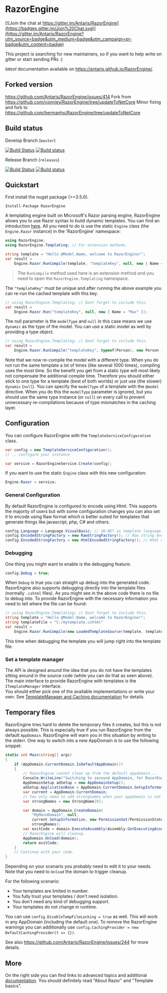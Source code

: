 # RazorEngine

[![Join the chat at https://gitter.im/Antaris/RazorEngine](https://badges.gitter.im/Join%20Chat.svg)](https://gitter.im/Antaris/RazorEngine?utm_source=badge&utm_medium=badge&utm_campaign=pr-badge&utm_content=badge)

This project is searching for new maintainers, so if you want to help write on gitter or start sending PRs :)

*latest* documentation available on https://antaris.github.io/RazorEngine/.

## Forked version
https://github.com/Antaris/RazorEngine/issues/414
Fork from https://github.com/conniey/RazorEngine/tree/updateToNetCore
Minor fixing and fork to https://github.com/hermanho/RazorEngine/tree/updateToNetCore

## Build status

Develop Branch (`master`)

[![Build Status](https://travis-ci.org/Antaris/RazorEngine.svg?branch=master)](https://travis-ci.org/Antaris/RazorEngine)
[![Build status](https://ci.appveyor.com/api/projects/status/39bi38wonhwolrgy/branch/master?svg=true)](https://ci.appveyor.com/project/Antaris/razorengine/branch/master)

Release Branch (`releases`)

[![Build Status](https://travis-ci.org/Antaris/RazorEngine.svg?branch=releases)](https://travis-ci.org/Antaris/RazorEngine)
[![Build status](https://ci.appveyor.com/api/projects/status/39bi38wonhwolrgy/branch/releases?svg=true)](https://ci.appveyor.com/project/Antaris/razorengine/branch/releases)


## Quickstart

First install the nuget package (>=3.5.0).

	Install-Package RazorEngine

A templating engine built on Microsoft's Razor parsing engine, RazorEngine allows you to use Razor syntax to build dynamic templates.
You can find an introduction [here](http://www.asp.net/web-pages/overview/getting-started/introducing-razor-syntax-%28c%29).
All you need to do is use the static `Engine` class (the `Engine.Razor` instance) in the 'RazorEngine' namespace:

```csharp
using RazorEngine;
using RazorEngine.Templating; // For extension methods.

string template = "Hello @Model.Name, welcome to RazorEngine!";
var result =
	Engine.Razor.RunCompile(template, "templateKey", null, new { Name = "World" });
```

> The `RunCompile` method used here is an extension method and you need to open the `RazorEngine.Templating` namespace.

The `"templateKey"` must be unique and after running the above example you can re-run the cached template with this key.

```csharp
// using RazorEngine.Templating; // Dont forget to include this.
var result =
	Engine.Razor.Run("templateKey", null, new { Name = "Max" });
```

The null parameter is the `modelType` and `null` in this case means we use `dynamic` as the type of the model.
You can use a static model as well by providing a type object.

```csharp
// using RazorEngine.Templating; // Dont forget to include this.
var result =
	Engine.Razor.RunCompile("templateKey", typeof(Person), new Person { Name = "Max" });
```

Note that we now re-compile the model with a different type. 
When you do not run the same template a lot of times (like several 1000 times), compiling uses the most time.
So the benefit you get from a static type will most likely not compensate the additional compile time.
Therefore you should either stick to one type for a template (best of both worlds) or just use (the slower) `dynamic` (`null`).
You can specify the `modelType` of a template with the `@model` directive. 
When you do this the `modelType` parameter is ignored, but you should use the same type instance (or `null`) 
on every call to prevent unnecessary re-compilations because of type mismatches in the caching layer.

## Configuration

You can configure RazorEngine with the `TemplateServiceConfiguration` class.

```csharp
var config = new TemplateServiceConfiguration();
// .. configure your instance

var service = RazorEngineService.Create(config);
```

If you want to use the static `Engine` class with this new configuration:

```csharp
Engine.Razor = service;
```


### General Configuration

By default RazorEngine is configured to encode using Html. 
This supports the majority of users but with some configuration changes you can also set it to encode using Raw format 
which is better suited for templates that generate things like javascript, php, C# and others.

```csharp
config.Language = Language.VisualBasic; // VB.NET as template language.
config.EncodedStringFactory = new RawStringFactory(); // Raw string encoding.
config.EncodedStringFactory = new HtmlEncodedStringFactory(); // Html encoding.
```

### Debugging

One thing you might want to enable is the debugging feature:

```csharp
config.Debug = true;
```

When `Debug` is true you can straight up debug into the generated code. 
RazorEngine also supports debugging directly into the template files (normally `.cshtml` files).
As you might see in the above code there is no file to debug into.
To provide RazorEngine with the necessary information you need to tell where the file can be found:

```csharp
// using RazorEngine.Templating; // Dont forget to include this.
string template = "Hello @Model.Name, welcome to RazorEngine!";
string templateFile = "C:/mytemplate.cshtml"
var result =
	Engine.Razor.RunCompile(new LoadedTemplateSource(template, templateFile), "templateKey", null, new { Name = "World" });
```

This time when debugging the template you will jump right into the template file.

### Set a template manager

The API is designed around the idea that you do not have the templates sitting around in the source code 
(while you can do that as seen above).
The main interface to provide RazorEngine with templates is the `ITemplateManager` interface.	
You should either pick one of the available implementations or write your own.
See [TemplateManager and Caching documentation](http://antaris.github.io/RazorEngine/TemplateManager.html) for details.

## Temporary files

RazorEngine tries hard to delete the temporary files it creates, but this is not always possible.
This is especially true if you run RazorEngine from the default `AppDomain`.
RazorEngine will warn you in this situation by writing to the stderr. 
One way to switch into a new AppDomain is to use the following snippet:

```csharp
static int Main(string[] args)
{
    if (AppDomain.CurrentDomain.IsDefaultAppDomain())
    {
        // RazorEngine cannot clean up from the default appdomain...
        Console.WriteLine("Switching to secound AppDomain, for RazorEngine...");
        AppDomainSetup adSetup = new AppDomainSetup();
        adSetup.ApplicationBase = AppDomain.CurrentDomain.SetupInformation.ApplicationBase;
        var current = AppDomain.CurrentDomain;
        // You only need to add strongnames when your appdomain is not a full trust environment.
        var strongNames = new StrongName[0];

        var domain = AppDomain.CreateDomain(
            "MyMainDomain", null,
            current.SetupInformation, new PermissionSet(PermissionState.Unrestricted),
            strongNames);
        var exitCode = domain.ExecuteAssembly(Assembly.GetExecutingAssembly().Location);
        // RazorEngine will cleanup. 
        AppDomain.Unload(domain);
        return exitCode;
    }
    // Continue with your code.
}
```

Depending on your scenario you probably need to edit it to your needs.
Note that you need to `Unload` the domain to trigger cleanup.

For the following scenario:

 * Your templates are limited in number.
 * You fully trust your templates / don't need isolation.
 * You don't need any kind of debugging support.
 * Your templates do not change in runtime.

You can use `config.DisableTempFileLocking = true` as well. This will work in any AppDomain (including the default one).
To remove the RazorEngine warnings you can additionally use `config.CachingProvider = new DefaultCachingProvider(t => {})`.

See also https://github.com/Antaris/RazorEngine/issues/244 for more details.


## More

On the right side you can find links to advanced topics and additional [documentation](http://antaris.github.io/RazorEngine/).
You should definitely read "About Razor" and "Template basics".

